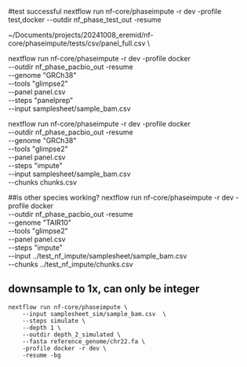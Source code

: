 
#test successful
nextflow run nf-core/phaseimpute -r dev -profile test,docker --outdir nf_phase_test_out -resume


~/Documents/projects/20241008_eremid/nf-core/phaseimpute/tests/csv/panel_full.csv \


nextflow run nf-core/phaseimpute -r dev -profile docker \
--outdir nf_phase_pacbio_out -resume \
--genome "GRCh38" \
--tools "glimpse2" \
--panel panel.csv \
--steps "panelprep" \
--input samplesheet/sample_bam.csv



nextflow run nf-core/phaseimpute -r dev -profile docker \
--outdir nf_phase_pacbio_out -resume \
--genome "GRCh38" \
--tools "glimpse2" \
--panel panel.csv \
--steps "impute" \
--input samplesheet/sample_bam.csv \
--chunks chunks.csv



##is other species working?
nextflow run nf-core/phaseimpute -r dev -profile docker \
--outdir nf_phase_pacbio_out -resume \
--genome "TAIR10" \
--tools "glimpse2" \
--panel panel.csv \
--steps "impute" \
--input ../test_nf_impute/samplesheet/sample_bam.csv \
--chunks ../test_nf_impute/chunks.csv


## downsample to 1x, can only be integer
```
nextflow run nf-core/phaseimpute \
    --input samplesheet_sim/sample_bam.csv  \
    --steps simulate \
    --depth 1 \
    --outdir depth_2_simulated \
    --fasta reference_genome/chr22.fa \
    -profile docker -r dev \
    -resume -bg
    
```

